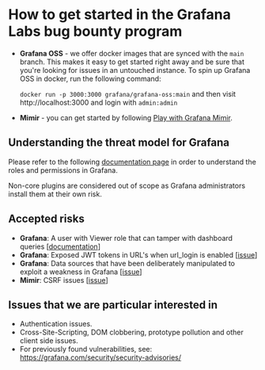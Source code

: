 # How to get started in the Grafana Labs bug bounty program

* **Grafana OSS** - we offer docker images that are synced with the `main` branch. This makes it easy to get started right away and be sure that you're looking for issues in an untouched instance. To spin up Grafana OSS in docker, run the following command:

    `docker run -p 3000:3000 grafana/grafana-oss:main` and then visit http://localhost:3000 and login with `admin:admin`

* **Mimir** - you can get started by following [Play with Grafana Mimir](https://grafana.com/tutorials/play-with-grafana-mimir/).

## Understanding the threat model for Grafana

Please refer to the following [documentation page](https://grafana.com/docs/grafana/latest/administration/roles-and-permissions/) in order to understand the roles and permissions in Grafana.

Non-core plugins are considered out of scope as Grafana administrators install them at their own risk. 

## Accepted risks
* **Grafana**: A user with Viewer role that can tamper with dashboard queries [[documentation](https://grafana.com/docs/grafana/latest/setup-grafana/configure-security/#limit-viewer-query-permissions)]
* **Grafana**: Exposed JWT tokens in URL's when url_login is enabled [[issue](https://github.com/grafana/bugbounty/security/advisories/GHSA-5585-m9r5-p86j)]
* **Grafana**: Data sources that have been deliberately manipulated to exploit a weakness in Grafana [[issue](https://github.com/grafana/bugbounty/security/advisories/GHSA-qrrg-gw7w-vp76)]
* **Mimir**: CSRF issues [[issue](https://github.com/grafana/bugbounty/security/advisories/GHSA-2wxq-mcch-gvxv)]

## Issues that we are particular interested in
* Authentication issues.
* Cross-Site-Scripting, DOM clobbering, prototype pollution and other client side issues.
* For previously found vulnerabilities, see: https://grafana.com/security/security-advisories/
